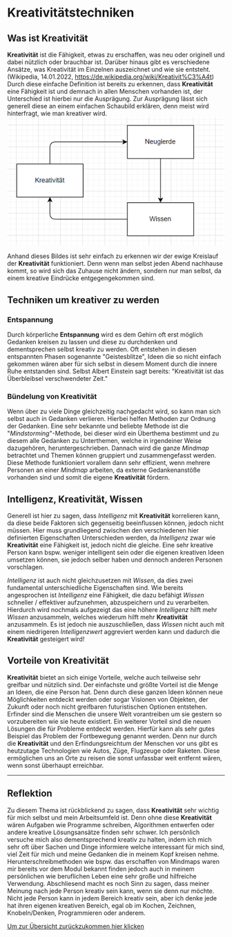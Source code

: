 # Kreativitätstechniken
## Was ist Kreativität
**Kreativität** ist die Fähigkeit, etwas zu erschaffen, was neu oder originell und dabei nützlich oder brauchbar ist. Darüber hinaus gibt es verschiedene Ansätze, was Kreativität im Einzelnen auszeichnet und wie sie entsteht. (Wikipedia, 14.01.2022, https://de.wikipedia.org/wiki/Kreativit%C3%A4t)
Durch diese einfache Definition ist bereits zu erkennen, dass **Kreativität** eine Fähigkeit ist und demnach in allen Menschen vorhanden ist, der Unterschied ist hierbei nur die Ausprägung.
Zur Ausprägung lässt sich generell diese an einem einfachen Schaubild erklären, denn meist wird hinterfragt, wie man kreativer wird.
![Bild von Kreativität](./kreativ.PNG)

Anhand dieses Bildes ist sehr einfach zu erkennen wir der ewige Kreislauf der **Kreativität** funktioniert. Denn wenn man selbst jeden Abend nachhause kommt, so wird sich das Zuhause nicht ändern, sondern nur man selbst, da einem kreative Eindrücke entgegengekommen sind.

## Techniken um kreativer zu werden

### Entspannung
Durch körperliche **Entspannung** wird es dem Gehirn oft erst möglich Gedanken kreisen zu lassen und diese zu durchdenken und dementsprechen selbst kreativ zu werden. Oft entstehen in diesen entspannten Phasen sogenannte "Geistesblitze", Ideen die so nicht einfach gekommen wären aber für sich selbst in diesem Moment durch die innere Ruhe entstanden sind.
Selbst Albert Einstein sagt bereits: "Kreativität ist das Überbleibsel verschwendeter Zeit." 
### Bündelung von Kreativität
Wenn über zu viele Dinge gleichzeitig nachgedacht wird, so kann man sich selbst auch in Gedanken verlieren. Hierbei helfen Methoden zur Ordnung der Gedanken.
Eine sehr bekannte und beliebte Methode ist die "*Mindstorming*"-Methode, bei dieser wird ein Überthema bestimmt und zu diesem alle Gedanken zu Unterthemen, welche in irgendeiner Weise dazugehören, heruntergeschrieben. Dannach wird die ganze *Mindmap* betrachtet und Themen können gruppiert und zusammengefasst werden.
Diese Methode funktioniert vorallem dann sehr effizient, wenn mehrere Personen an einer *Mindmap* arbeiten, da externe Gedankenanstöße vorhanden sind und somit die eigene **Kreativität** fördern.
## Intelligenz, Kreativität, Wissen
Generell ist hier zu sagen, dass *Intelligenz* mit **Kreativität** korrelieren kann, da diese beide Faktoren sich gegenseitig beeinflussen können, jedoch nicht müssen.
Hier muss grundliegend zwischen den verschiedenen hier definierten Eigenschaften Unterschieden werden, da *Intelligenz* zwar wie **Kreativität** eine Fähigkeit ist, jedoch nicht die gleiche. Eine sehr kreative Person kann bspw. weniger intelligent sein oder die eigenen kreativen Ideen umsetzen können, sie jedoch selber haben und dennoch anderen Personen vorschlagen.

*Intelligenz* ist auch nicht gleichzusetzen mit *Wissen*, da dies zwei fundamental unterschiedliche Eigenschaften sind. Wie bereits angesprochen ist *Intelligenz* eine Fähigkeit, die dazu befähigt *Wissen* schneller / effektiver aufzunehmen, abzuspeichern und zu verarbeiten.
Hierdurch wird nochmals aufgezeigt das eine höhere *Intelligenz* hilft mehr *Wissen* anzusammeln, welches wiederum hilft mehr **Kreativität** anzusammeln. Es ist jedoch nie auszuschließen, dass *Wissen* nicht auch mit einem niedrigeren *Intelligenzwert* aggreviert werden kann und dadurch die **Kreativität** gesteigert wird!
## Vorteile von Kreativität
**Kreativität** bietet an sich einige Vorteile, welche auch teilweise sehr greifbar und nützlich sind.
Der einfachste und größte Vorteil ist die Menge an Ideen, die eine Person hat. Denn durch diese ganzen Ideen können neue Möglichkeiten entdeckt werden oder sogar Visionen von Objekten, der Zukunft oder noch nicht greifbaren futuristischen Optionen entstehen. 
Erfinder sind die Menschen die unsere Welt vorantreiben um sie gestern so vorzubereiten wie sie heute existiert.
Ein weiterer Vorteil sind die neuen Lösungen die für Probleme entdeckt werden. Hierfür kann als sehr gutes Beispiel das Problem der Fortbewegung genannt werden. Denn nur durch die **Kreativität** und den Erfindungsreichtum der Menschen vor uns gibt es heutzutage Technologien wie Autos, Züge, Flugzeuge oder Raketen. Diese ermöglichen uns an Orte zu reisen die sonst unfassbar weit entfernt wären, wenn sonst überhaupt erreichbar.
***
## Reflektion
Zu diesem Thema ist rückblickend zu sagen, dass **Kreativität** sehr wichtig für mich selbst und mein Arbeitsumfeld ist. Denn ohne diese **Kreativität** wären Aufgaben wie Programme schreiben, Algorithmen entwerfen oder andere kreative Lösungsansätze finden sehr schwer. Ich persönlich versuche mich also dementsprechend kreativ zu halten, indem ich mich sehr oft über Sachen und Dinge informiere welche interessant für mich sind, viel Zeit für mich und meine Gedanken die in meinem Kopf kreisen nehme. Herunterschreibmethoden wie bspw. das erschaffen von Mindmaps waren mir bereits vor dem Modul bekannt finden jedoch auch in meinem persönlichen wie beruflichen Leben eine sehr große und hilfreiche Verwendung. 
Abschliesend macht es noch Sinn zu sagen, dass meiner Meinung nach jede Person kreativ sein kann, wenn sie denn nur möchte. Nicht jede Person kann in jedem Bereich kreativ sein, aber ich denke jede hat ihren eigenen kreativen Bereich, egal ob im Kochen, Zeichnen, Knobeln/Denken, Programmieren oder anderem.

[Um zur Übersicht zurückzukommen hier klicken](./README.md)
